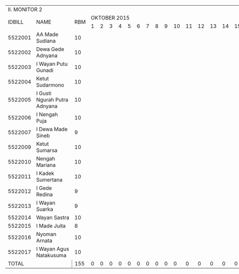 
<html xmlns:v="urn:schemas-microsoft-com:vml"
xmlns:o="urn:schemas-microsoft-com:office:office"
xmlns:x="urn:schemas-microsoft-com:office:excel"
xmlns="http://www.w3.org/TR/REC-html40">

<head>
<meta http-equiv=Content-Type content="text/html; charset=windows-1252">
<meta name=ProgId content=Excel.Sheet>
<meta name=Generator content="Microsoft Excel 12">
<link id=Main-File rel=Main-File href="../ban2.htm">
<link rel=File-List href=filelist.xml>
<link rel=Stylesheet href=stylesheet.css>

<!--
function fnUpdateTabs()
 {
  if (parent.window.g_iIEVer>=4) {
   if (parent.document.readyState=="complete"
    && parent.frames['frTabs'].document.readyState=="complete")
   parent.fnSetActiveSheet(0);
  else
   window.setTimeout("fnUpdateTabs();",150);
 }
}

if (window.name!="frSheet")
 window.location.replace("../ban2.htm");
else
 fnUpdateTabs();
//-->
</script>

</head>

<body link=blue vlink=purple class=xl67>

<table border=0 cellpadding=0 cellspacing=0 width=1368 style='border-collapse:
 collapse;table-layout:fixed;width:1018pt'>
 <col class=xl67 width=56 style='mso-width-source:userset;mso-width-alt:2048;
 width:42pt'>
 <col class=xl67 width=191 style='mso-width-source:userset;mso-width-alt:6985;
 width:143pt'>
 <col class=xl67 width=36 style='mso-width-source:userset;mso-width-alt:1316;
 width:27pt'>
 <col class=xl67 width=35 span=31 style='mso-width-source:userset;mso-width-alt:
 1280;width:26pt'>
 <tr height=20 style='height:15.0pt'>
  <td height=20 class=xl66 colspan=2 width=247 style='height:15.0pt;mso-ignore:
  colspan;width:185pt'>II. MONITOR 2</td>
  <td class=xl67 width=36 style='width:27pt'></td>
  <td class=xl67 width=35 style='width:26pt'></td>
  <td class=xl67 width=35 style='width:26pt'></td>
  <td class=xl67 width=35 style='width:26pt'></td>
  <td class=xl67 width=35 style='width:26pt'></td>
  <td class=xl67 width=35 style='width:26pt'></td>
  <td class=xl67 width=35 style='width:26pt'></td>
  <td class=xl67 width=35 style='width:26pt'></td>
  <td class=xl67 width=35 style='width:26pt'></td>
  <td class=xl67 width=35 style='width:26pt'></td>
  <td class=xl67 width=35 style='width:26pt'></td>
  <td class=xl67 width=35 style='width:26pt'></td>
  <td class=xl67 width=35 style='width:26pt'></td>
  <td class=xl67 width=35 style='width:26pt'></td>
  <td class=xl67 width=35 style='width:26pt'></td>
  <td class=xl67 width=35 style='width:26pt'></td>
  <td class=xl67 width=35 style='width:26pt'></td>
  <td class=xl67 width=35 style='width:26pt'></td>
  <td class=xl67 width=35 style='width:26pt'></td>
  <td class=xl67 width=35 style='width:26pt'></td>
  <td class=xl67 width=35 style='width:26pt'></td>
  <td class=xl67 width=35 style='width:26pt'></td>
  <td class=xl67 width=35 style='width:26pt'></td>
  <td class=xl67 width=35 style='width:26pt'></td>
  <td class=xl67 width=35 style='width:26pt'></td>
  <td class=xl67 width=35 style='width:26pt'></td>
  <td class=xl67 width=35 style='width:26pt'></td>
  <td class=xl67 width=35 style='width:26pt'></td>
  <td class=xl67 width=35 style='width:26pt'></td>
  <td class=xl67 width=35 style='width:26pt'></td>
  <td class=xl67 width=35 style='width:26pt'></td>
  <td class=xl67 width=35 style='width:26pt'></td>
 </tr>
 <tr height=20 style='height:15.0pt'>
  <td rowspan=2 height=40 class=xl68 style='height:30.0pt'>IDBILL</td>
  <td rowspan=2 class=xl68>NAME</td>
  <td rowspan=2 class=xl68>RBM</td>
  <td colspan=31 class=xl69 style='border-left:none'>OKTOBER 2015</td>
 </tr>
 <tr height=20 style='height:15.0pt'>
  <td height=20 class=xl70 style='height:15.0pt;border-top:none;border-left:
  none'>1</td>
  <td class=xl70 style='border-top:none;border-left:none'>2</td>
  <td class=xl70 style='border-top:none;border-left:none'>3</td>
  <td class=xl70 style='border-top:none;border-left:none'>4</td>
  <td class=xl70 style='border-top:none;border-left:none'>5</td>
  <td class=xl70 style='border-top:none;border-left:none'>6</td>
  <td class=xl70 style='border-top:none;border-left:none'>7</td>
  <td class=xl70 style='border-top:none;border-left:none'>8</td>
  <td class=xl70 style='border-top:none;border-left:none'>9</td>
  <td class=xl70 style='border-top:none;border-left:none'>10</td>
  <td class=xl70 style='border-top:none;border-left:none'>11</td>
  <td class=xl70 style='border-top:none;border-left:none'>12</td>
  <td class=xl70 style='border-top:none;border-left:none'>13</td>
  <td class=xl70 style='border-top:none;border-left:none'>14</td>
  <td class=xl70 style='border-top:none;border-left:none'>15</td>
  <td class=xl70 style='border-top:none;border-left:none'>16</td>
  <td class=xl70 style='border-top:none;border-left:none'>17</td>
  <td class=xl70 style='border-top:none;border-left:none'>18</td>
  <td class=xl70 style='border-top:none;border-left:none'>19</td>
  <td class=xl70 style='border-top:none;border-left:none'>20</td>
  <td class=xl70 style='border-top:none;border-left:none'>21</td>
  <td class=xl70 style='border-top:none;border-left:none'>22</td>
  <td class=xl70 style='border-top:none;border-left:none'>23</td>
  <td class=xl70 style='border-top:none;border-left:none'>24</td>
  <td class=xl70 style='border-top:none;border-left:none'>25</td>
  <td class=xl70 style='border-top:none;border-left:none'>26</td>
  <td class=xl70 style='border-top:none;border-left:none'>27</td>
  <td class=xl70 style='border-top:none;border-left:none'>28</td>
  <td class=xl70 style='border-top:none;border-left:none'>29</td>
  <td class=xl70 style='border-top:none;border-left:none'>30</td>
  <td class=xl70 style='border-top:none;border-left:none'>31</td>
 </tr>
 <tr height=20 style='height:15.0pt'>
  <td height=20 class=xl71 width=56 style='height:15.0pt;border-top:none;
  width:42pt'>5522001</td>
  <td class=xl71 width=191 style='border-top:none;border-left:none;width:143pt'>AA
  Made Sudiana</td>
  <td class=xl72 width=36 style='border-top:none;border-left:none;width:27pt'>10</td>
  <td class=xl73 style='border-top:none;border-left:none'>&nbsp;</td>
  <td class=xl73 style='border-top:none;border-left:none'>&nbsp;</td>
  <td class=xl73 style='border-top:none;border-left:none'>&nbsp;</td>
  <td class=xl73 style='border-top:none;border-left:none'>&nbsp;</td>
  <td class=xl73 style='border-top:none;border-left:none'>&nbsp;</td>
  <td class=xl73 style='border-top:none;border-left:none'>&nbsp;</td>
  <td class=xl73 style='border-top:none;border-left:none'>&nbsp;</td>
  <td class=xl73 style='border-top:none;border-left:none'>&nbsp;</td>
  <td class=xl73 style='border-top:none;border-left:none'>&nbsp;</td>
  <td class=xl73 style='border-top:none;border-left:none'>&nbsp;</td>
  <td class=xl73 style='border-top:none;border-left:none'>&nbsp;</td>
  <td class=xl73 style='border-top:none;border-left:none'>&nbsp;</td>
  <td class=xl73 style='border-top:none;border-left:none'>&nbsp;</td>
  <td class=xl73 style='border-top:none;border-left:none'>&nbsp;</td>
  <td class=xl73 style='border-top:none;border-left:none'>&nbsp;</td>
  <td class=xl73 style='border-top:none;border-left:none'>&nbsp;</td>
  <td class=xl73 style='border-top:none;border-left:none'>&nbsp;</td>
  <td class=xl73 style='border-top:none;border-left:none'>&nbsp;</td>
  <td class=xl73 style='border-top:none;border-left:none'>&nbsp;</td>
  <td class=xl73 style='border-top:none;border-left:none'>&nbsp;</td>
  <td class=xl73 style='border-top:none;border-left:none'>&nbsp;</td>
  <td class=xl73 style='border-top:none;border-left:none'>&nbsp;</td>
  <td class=xl73 style='border-top:none;border-left:none'>&nbsp;</td>
  <td class=xl73 style='border-top:none;border-left:none'>&nbsp;</td>
  <td class=xl73 style='border-top:none;border-left:none'>&nbsp;</td>
  <td class=xl73 style='border-top:none;border-left:none'>&nbsp;</td>
  <td class=xl73 style='border-top:none;border-left:none'>&nbsp;</td>
  <td class=xl73 style='border-top:none;border-left:none'>&nbsp;</td>
  <td class=xl73 style='border-top:none;border-left:none'>&nbsp;</td>
  <td class=xl73 style='border-top:none;border-left:none'>&nbsp;</td>
  <td class=xl73 style='border-top:none;border-left:none'>&nbsp;</td>
 </tr>
 <tr height=20 style='height:15.0pt'>
  <td height=20 class=xl71 width=56 style='height:15.0pt;border-top:none;
  width:42pt'>5522002</td>
  <td class=xl71 width=191 style='border-top:none;border-left:none;width:143pt'>Dewa
  Gede Adnyana</td>
  <td class=xl72 width=36 style='border-top:none;border-left:none;width:27pt'>10</td>
  <td class=xl73 style='border-top:none;border-left:none'>&nbsp;</td>
  <td class=xl73 style='border-top:none;border-left:none'>&nbsp;</td>
  <td class=xl73 style='border-top:none;border-left:none'>&nbsp;</td>
  <td class=xl73 style='border-top:none;border-left:none'>&nbsp;</td>
  <td class=xl73 style='border-top:none;border-left:none'>&nbsp;</td>
  <td class=xl73 style='border-top:none;border-left:none'>&nbsp;</td>
  <td class=xl73 style='border-top:none;border-left:none'>&nbsp;</td>
  <td class=xl73 style='border-top:none;border-left:none'>&nbsp;</td>
  <td class=xl73 style='border-top:none;border-left:none'>&nbsp;</td>
  <td class=xl73 style='border-top:none;border-left:none'>&nbsp;</td>
  <td class=xl73 style='border-top:none;border-left:none'>&nbsp;</td>
  <td class=xl73 style='border-top:none;border-left:none'>&nbsp;</td>
  <td class=xl73 style='border-top:none;border-left:none'>&nbsp;</td>
  <td class=xl73 style='border-top:none;border-left:none'>&nbsp;</td>
  <td class=xl73 style='border-top:none;border-left:none'>&nbsp;</td>
  <td class=xl73 style='border-top:none;border-left:none'>&nbsp;</td>
  <td class=xl73 style='border-top:none;border-left:none'>&nbsp;</td>
  <td class=xl73 style='border-top:none;border-left:none'>&nbsp;</td>
  <td class=xl73 style='border-top:none;border-left:none'>&nbsp;</td>
  <td class=xl73 style='border-top:none;border-left:none'>&nbsp;</td>
  <td class=xl73 style='border-top:none;border-left:none'>&nbsp;</td>
  <td class=xl73 style='border-top:none;border-left:none'>&nbsp;</td>
  <td class=xl73 style='border-top:none;border-left:none'>&nbsp;</td>
  <td class=xl73 style='border-top:none;border-left:none'>&nbsp;</td>
  <td class=xl73 style='border-top:none;border-left:none'>&nbsp;</td>
  <td class=xl73 style='border-top:none;border-left:none'>&nbsp;</td>
  <td class=xl73 style='border-top:none;border-left:none'>&nbsp;</td>
  <td class=xl73 style='border-top:none;border-left:none'>&nbsp;</td>
  <td class=xl73 style='border-top:none;border-left:none'>&nbsp;</td>
  <td class=xl73 style='border-top:none;border-left:none'>&nbsp;</td>
  <td class=xl73 style='border-top:none;border-left:none'>&nbsp;</td>
 </tr>
 <tr height=20 style='height:15.0pt'>
  <td height=20 class=xl71 width=56 style='height:15.0pt;border-top:none;
  width:42pt'>5522003</td>
  <td class=xl71 width=191 style='border-top:none;border-left:none;width:143pt'>I
  Wayan Putu Gunadi</td>
  <td class=xl72 width=36 style='border-top:none;border-left:none;width:27pt'>10</td>
  <td class=xl73 style='border-top:none;border-left:none'>&nbsp;</td>
  <td class=xl73 style='border-top:none;border-left:none'>&nbsp;</td>
  <td class=xl73 style='border-top:none;border-left:none'>&nbsp;</td>
  <td class=xl73 style='border-top:none;border-left:none'>&nbsp;</td>
  <td class=xl73 style='border-top:none;border-left:none'>&nbsp;</td>
  <td class=xl73 style='border-top:none;border-left:none'>&nbsp;</td>
  <td class=xl73 style='border-top:none;border-left:none'>&nbsp;</td>
  <td class=xl73 style='border-top:none;border-left:none'>&nbsp;</td>
  <td class=xl73 style='border-top:none;border-left:none'>&nbsp;</td>
  <td class=xl73 style='border-top:none;border-left:none'>&nbsp;</td>
  <td class=xl73 style='border-top:none;border-left:none'>&nbsp;</td>
  <td class=xl73 style='border-top:none;border-left:none'>&nbsp;</td>
  <td class=xl73 style='border-top:none;border-left:none'>&nbsp;</td>
  <td class=xl73 style='border-top:none;border-left:none'>&nbsp;</td>
  <td class=xl73 style='border-top:none;border-left:none'>&nbsp;</td>
  <td class=xl73 style='border-top:none;border-left:none'>&nbsp;</td>
  <td class=xl73 style='border-top:none;border-left:none'>&nbsp;</td>
  <td class=xl73 style='border-top:none;border-left:none'>&nbsp;</td>
  <td class=xl73 style='border-top:none;border-left:none'>&nbsp;</td>
  <td class=xl73 style='border-top:none;border-left:none'>&nbsp;</td>
  <td class=xl73 style='border-top:none;border-left:none'>&nbsp;</td>
  <td class=xl73 style='border-top:none;border-left:none'>&nbsp;</td>
  <td class=xl73 style='border-top:none;border-left:none'>&nbsp;</td>
  <td class=xl73 style='border-top:none;border-left:none'>&nbsp;</td>
  <td class=xl73 style='border-top:none;border-left:none'>&nbsp;</td>
  <td class=xl73 style='border-top:none;border-left:none'>&nbsp;</td>
  <td class=xl73 style='border-top:none;border-left:none'>&nbsp;</td>
  <td class=xl73 style='border-top:none;border-left:none'>&nbsp;</td>
  <td class=xl73 style='border-top:none;border-left:none'>&nbsp;</td>
  <td class=xl73 style='border-top:none;border-left:none'>&nbsp;</td>
  <td class=xl73 style='border-top:none;border-left:none'>&nbsp;</td>
 </tr>
 <tr height=20 style='height:15.0pt'>
  <td height=20 class=xl71 width=56 style='height:15.0pt;border-top:none;
  width:42pt'>5522004</td>
  <td class=xl71 width=191 style='border-top:none;border-left:none;width:143pt'>Ketut
  Sudarmono</td>
  <td class=xl72 width=36 style='border-top:none;border-left:none;width:27pt'>10</td>
  <td class=xl73 style='border-top:none;border-left:none'>&nbsp;</td>
  <td class=xl73 style='border-top:none;border-left:none'>&nbsp;</td>
  <td class=xl73 style='border-top:none;border-left:none'>&nbsp;</td>
  <td class=xl73 style='border-top:none;border-left:none'>&nbsp;</td>
  <td class=xl73 style='border-top:none;border-left:none'>&nbsp;</td>
  <td class=xl73 style='border-top:none;border-left:none'>&nbsp;</td>
  <td class=xl73 style='border-top:none;border-left:none'>&nbsp;</td>
  <td class=xl73 style='border-top:none;border-left:none'>&nbsp;</td>
  <td class=xl73 style='border-top:none;border-left:none'>&nbsp;</td>
  <td class=xl73 style='border-top:none;border-left:none'>&nbsp;</td>
  <td class=xl73 style='border-top:none;border-left:none'>&nbsp;</td>
  <td class=xl73 style='border-top:none;border-left:none'>&nbsp;</td>
  <td class=xl73 style='border-top:none;border-left:none'>&nbsp;</td>
  <td class=xl73 style='border-top:none;border-left:none'>&nbsp;</td>
  <td class=xl73 style='border-top:none;border-left:none'>&nbsp;</td>
  <td class=xl73 style='border-top:none;border-left:none'>&nbsp;</td>
  <td class=xl73 style='border-top:none;border-left:none'>&nbsp;</td>
  <td class=xl73 style='border-top:none;border-left:none'>&nbsp;</td>
  <td class=xl73 style='border-top:none;border-left:none'>&nbsp;</td>
  <td class=xl73 style='border-top:none;border-left:none'>&nbsp;</td>
  <td class=xl73 style='border-top:none;border-left:none'>&nbsp;</td>
  <td class=xl73 style='border-top:none;border-left:none'>&nbsp;</td>
  <td class=xl73 style='border-top:none;border-left:none'>&nbsp;</td>
  <td class=xl73 style='border-top:none;border-left:none'>&nbsp;</td>
  <td class=xl73 style='border-top:none;border-left:none'>&nbsp;</td>
  <td class=xl73 style='border-top:none;border-left:none'>&nbsp;</td>
  <td class=xl73 style='border-top:none;border-left:none'>&nbsp;</td>
  <td class=xl73 style='border-top:none;border-left:none'>&nbsp;</td>
  <td class=xl73 style='border-top:none;border-left:none'>&nbsp;</td>
  <td class=xl73 style='border-top:none;border-left:none'>&nbsp;</td>
  <td class=xl73 style='border-top:none;border-left:none'>&nbsp;</td>
 </tr>
 <tr height=20 style='height:15.0pt'>
  <td height=20 class=xl71 width=56 style='height:15.0pt;border-top:none;
  width:42pt'>5522005</td>
  <td class=xl71 width=191 style='border-top:none;border-left:none;width:143pt'>I
  Gusti Ngurah Putra Adnyana</td>
  <td class=xl72 width=36 style='border-top:none;border-left:none;width:27pt'>10</td>
  <td class=xl73 style='border-top:none;border-left:none'>&nbsp;</td>
  <td class=xl73 style='border-top:none;border-left:none'>&nbsp;</td>
  <td class=xl73 style='border-top:none;border-left:none'>&nbsp;</td>
  <td class=xl73 style='border-top:none;border-left:none'>&nbsp;</td>
  <td class=xl73 style='border-top:none;border-left:none'>&nbsp;</td>
  <td class=xl73 style='border-top:none;border-left:none'>&nbsp;</td>
  <td class=xl73 style='border-top:none;border-left:none'>&nbsp;</td>
  <td class=xl73 style='border-top:none;border-left:none'>&nbsp;</td>
  <td class=xl73 style='border-top:none;border-left:none'>&nbsp;</td>
  <td class=xl73 style='border-top:none;border-left:none'>&nbsp;</td>
  <td class=xl73 style='border-top:none;border-left:none'>&nbsp;</td>
  <td class=xl73 style='border-top:none;border-left:none'>&nbsp;</td>
  <td class=xl73 style='border-top:none;border-left:none'>&nbsp;</td>
  <td class=xl73 style='border-top:none;border-left:none'>&nbsp;</td>
  <td class=xl73 style='border-top:none;border-left:none'>&nbsp;</td>
  <td class=xl73 style='border-top:none;border-left:none'>&nbsp;</td>
  <td class=xl73 style='border-top:none;border-left:none'>&nbsp;</td>
  <td class=xl73 style='border-top:none;border-left:none'>&nbsp;</td>
  <td class=xl73 style='border-top:none;border-left:none'>&nbsp;</td>
  <td class=xl73 style='border-top:none;border-left:none'>&nbsp;</td>
  <td class=xl73 style='border-top:none;border-left:none'>&nbsp;</td>
  <td class=xl73 style='border-top:none;border-left:none'>&nbsp;</td>
  <td class=xl73 style='border-top:none;border-left:none'>&nbsp;</td>
  <td class=xl73 style='border-top:none;border-left:none'>&nbsp;</td>
  <td class=xl73 style='border-top:none;border-left:none'>&nbsp;</td>
  <td class=xl73 style='border-top:none;border-left:none'>&nbsp;</td>
  <td class=xl73 style='border-top:none;border-left:none'>&nbsp;</td>
  <td class=xl73 style='border-top:none;border-left:none'>&nbsp;</td>
  <td class=xl73 style='border-top:none;border-left:none'>&nbsp;</td>
  <td class=xl73 style='border-top:none;border-left:none'>&nbsp;</td>
  <td class=xl73 style='border-top:none;border-left:none'>&nbsp;</td>
 </tr>
 <tr height=20 style='height:15.0pt'>
  <td height=20 class=xl71 width=56 style='height:15.0pt;border-top:none;
  width:42pt'>5522006</td>
  <td class=xl71 width=191 style='border-top:none;border-left:none;width:143pt'>I
  Nengah Puja</td>
  <td class=xl72 width=36 style='border-top:none;border-left:none;width:27pt'>10</td>
  <td class=xl73 style='border-top:none;border-left:none'>&nbsp;</td>
  <td class=xl73 style='border-top:none;border-left:none'>&nbsp;</td>
  <td class=xl73 style='border-top:none;border-left:none'>&nbsp;</td>
  <td class=xl73 style='border-top:none;border-left:none'>&nbsp;</td>
  <td class=xl73 style='border-top:none;border-left:none'>&nbsp;</td>
  <td class=xl73 style='border-top:none;border-left:none'>&nbsp;</td>
  <td class=xl73 style='border-top:none;border-left:none'>&nbsp;</td>
  <td class=xl73 style='border-top:none;border-left:none'>&nbsp;</td>
  <td class=xl73 style='border-top:none;border-left:none'>&nbsp;</td>
  <td class=xl73 style='border-top:none;border-left:none'>&nbsp;</td>
  <td class=xl73 style='border-top:none;border-left:none'>&nbsp;</td>
  <td class=xl73 style='border-top:none;border-left:none'>&nbsp;</td>
  <td class=xl73 style='border-top:none;border-left:none'>&nbsp;</td>
  <td class=xl73 style='border-top:none;border-left:none'>&nbsp;</td>
  <td class=xl73 style='border-top:none;border-left:none'>&nbsp;</td>
  <td class=xl73 style='border-top:none;border-left:none'>&nbsp;</td>
  <td class=xl73 style='border-top:none;border-left:none'>&nbsp;</td>
  <td class=xl73 style='border-top:none;border-left:none'>&nbsp;</td>
  <td class=xl73 style='border-top:none;border-left:none'>&nbsp;</td>
  <td class=xl73 style='border-top:none;border-left:none'>&nbsp;</td>
  <td class=xl73 style='border-top:none;border-left:none'>&nbsp;</td>
  <td class=xl73 style='border-top:none;border-left:none'>&nbsp;</td>
  <td class=xl73 style='border-top:none;border-left:none'>&nbsp;</td>
  <td class=xl73 style='border-top:none;border-left:none'>&nbsp;</td>
  <td class=xl73 style='border-top:none;border-left:none'>&nbsp;</td>
  <td class=xl73 style='border-top:none;border-left:none'>&nbsp;</td>
  <td class=xl73 style='border-top:none;border-left:none'>&nbsp;</td>
  <td class=xl73 style='border-top:none;border-left:none'>&nbsp;</td>
  <td class=xl73 style='border-top:none;border-left:none'>&nbsp;</td>
  <td class=xl73 style='border-top:none;border-left:none'>&nbsp;</td>
  <td class=xl73 style='border-top:none;border-left:none'>&nbsp;</td>
 </tr>
 <tr height=20 style='height:15.0pt'>
  <td height=20 class=xl71 width=56 style='height:15.0pt;border-top:none;
  width:42pt'>5522007</td>
  <td class=xl71 width=191 style='border-top:none;border-left:none;width:143pt'>I
  Dewa Made Sineb</td>
  <td class=xl72 width=36 style='border-top:none;border-left:none;width:27pt'>9</td>
  <td class=xl73 style='border-top:none;border-left:none'>&nbsp;</td>
  <td class=xl73 style='border-top:none;border-left:none'>&nbsp;</td>
  <td class=xl73 style='border-top:none;border-left:none'>&nbsp;</td>
  <td class=xl73 style='border-top:none;border-left:none'>&nbsp;</td>
  <td class=xl73 style='border-top:none;border-left:none'>&nbsp;</td>
  <td class=xl73 style='border-top:none;border-left:none'>&nbsp;</td>
  <td class=xl73 style='border-top:none;border-left:none'>&nbsp;</td>
  <td class=xl73 style='border-top:none;border-left:none'>&nbsp;</td>
  <td class=xl73 style='border-top:none;border-left:none'>&nbsp;</td>
  <td class=xl73 style='border-top:none;border-left:none'>&nbsp;</td>
  <td class=xl73 style='border-top:none;border-left:none'>&nbsp;</td>
  <td class=xl73 style='border-top:none;border-left:none'>&nbsp;</td>
  <td class=xl73 style='border-top:none;border-left:none'>&nbsp;</td>
  <td class=xl73 style='border-top:none;border-left:none'>&nbsp;</td>
  <td class=xl73 style='border-top:none;border-left:none'>&nbsp;</td>
  <td class=xl73 style='border-top:none;border-left:none'>&nbsp;</td>
  <td class=xl73 style='border-top:none;border-left:none'>&nbsp;</td>
  <td class=xl73 style='border-top:none;border-left:none'>&nbsp;</td>
  <td class=xl73 style='border-top:none;border-left:none'>&nbsp;</td>
  <td class=xl73 style='border-top:none;border-left:none'>&nbsp;</td>
  <td class=xl73 style='border-top:none;border-left:none'>&nbsp;</td>
  <td class=xl73 style='border-top:none;border-left:none'>&nbsp;</td>
  <td class=xl73 style='border-top:none;border-left:none'>&nbsp;</td>
  <td class=xl73 style='border-top:none;border-left:none'>&nbsp;</td>
  <td class=xl73 style='border-top:none;border-left:none'>&nbsp;</td>
  <td class=xl73 style='border-top:none;border-left:none'>&nbsp;</td>
  <td class=xl73 style='border-top:none;border-left:none'>&nbsp;</td>
  <td class=xl73 style='border-top:none;border-left:none'>&nbsp;</td>
  <td class=xl73 style='border-top:none;border-left:none'>&nbsp;</td>
  <td class=xl73 style='border-top:none;border-left:none'>&nbsp;</td>
  <td class=xl73 style='border-top:none;border-left:none'>&nbsp;</td>
 </tr>
 <tr height=20 style='height:15.0pt'>
  <td height=20 class=xl71 width=56 style='height:15.0pt;border-top:none;
  width:42pt'>5522009</td>
  <td class=xl71 width=191 style='border-top:none;border-left:none;width:143pt'>Ketut
  Sumarsa</td>
  <td class=xl72 width=36 style='border-top:none;border-left:none;width:27pt'>10</td>
  <td class=xl73 style='border-top:none;border-left:none'>&nbsp;</td>
  <td class=xl73 style='border-top:none;border-left:none'>&nbsp;</td>
  <td class=xl73 style='border-top:none;border-left:none'>&nbsp;</td>
  <td class=xl73 style='border-top:none;border-left:none'>&nbsp;</td>
  <td class=xl73 style='border-top:none;border-left:none'>&nbsp;</td>
  <td class=xl73 style='border-top:none;border-left:none'>&nbsp;</td>
  <td class=xl73 style='border-top:none;border-left:none'>&nbsp;</td>
  <td class=xl73 style='border-top:none;border-left:none'>&nbsp;</td>
  <td class=xl73 style='border-top:none;border-left:none'>&nbsp;</td>
  <td class=xl73 style='border-top:none;border-left:none'>&nbsp;</td>
  <td class=xl73 style='border-top:none;border-left:none'>&nbsp;</td>
  <td class=xl73 style='border-top:none;border-left:none'>&nbsp;</td>
  <td class=xl73 style='border-top:none;border-left:none'>&nbsp;</td>
  <td class=xl73 style='border-top:none;border-left:none'>&nbsp;</td>
  <td class=xl73 style='border-top:none;border-left:none'>&nbsp;</td>
  <td class=xl73 style='border-top:none;border-left:none'>&nbsp;</td>
  <td class=xl73 style='border-top:none;border-left:none'>&nbsp;</td>
  <td class=xl73 style='border-top:none;border-left:none'>&nbsp;</td>
  <td class=xl73 style='border-top:none;border-left:none'>&nbsp;</td>
  <td class=xl73 style='border-top:none;border-left:none'>&nbsp;</td>
  <td class=xl73 style='border-top:none;border-left:none'>&nbsp;</td>
  <td class=xl73 style='border-top:none;border-left:none'>&nbsp;</td>
  <td class=xl73 style='border-top:none;border-left:none'>&nbsp;</td>
  <td class=xl73 style='border-top:none;border-left:none'>&nbsp;</td>
  <td class=xl73 style='border-top:none;border-left:none'>&nbsp;</td>
  <td class=xl73 style='border-top:none;border-left:none'>&nbsp;</td>
  <td class=xl73 style='border-top:none;border-left:none'>&nbsp;</td>
  <td class=xl73 style='border-top:none;border-left:none'>&nbsp;</td>
  <td class=xl73 style='border-top:none;border-left:none'>&nbsp;</td>
  <td class=xl73 style='border-top:none;border-left:none'>&nbsp;</td>
  <td class=xl73 style='border-top:none;border-left:none'>&nbsp;</td>
 </tr>
 <tr height=20 style='height:15.0pt'>
  <td height=20 class=xl71 width=56 style='height:15.0pt;border-top:none;
  width:42pt'>5522010</td>
  <td class=xl71 width=191 style='border-top:none;border-left:none;width:143pt'>Nengah
  Mariana</td>
  <td class=xl72 width=36 style='border-top:none;border-left:none;width:27pt'>10</td>
  <td class=xl73 style='border-top:none;border-left:none'>&nbsp;</td>
  <td class=xl73 style='border-top:none;border-left:none'>&nbsp;</td>
  <td class=xl73 style='border-top:none;border-left:none'>&nbsp;</td>
  <td class=xl73 style='border-top:none;border-left:none'>&nbsp;</td>
  <td class=xl73 style='border-top:none;border-left:none'>&nbsp;</td>
  <td class=xl73 style='border-top:none;border-left:none'>&nbsp;</td>
  <td class=xl73 style='border-top:none;border-left:none'>&nbsp;</td>
  <td class=xl73 style='border-top:none;border-left:none'>&nbsp;</td>
  <td class=xl73 style='border-top:none;border-left:none'>&nbsp;</td>
  <td class=xl73 style='border-top:none;border-left:none'>&nbsp;</td>
  <td class=xl73 style='border-top:none;border-left:none'>&nbsp;</td>
  <td class=xl73 style='border-top:none;border-left:none'>&nbsp;</td>
  <td class=xl73 style='border-top:none;border-left:none'>&nbsp;</td>
  <td class=xl73 style='border-top:none;border-left:none'>&nbsp;</td>
  <td class=xl73 style='border-top:none;border-left:none'>&nbsp;</td>
  <td class=xl73 style='border-top:none;border-left:none'>&nbsp;</td>
  <td class=xl73 style='border-top:none;border-left:none'>&nbsp;</td>
  <td class=xl73 style='border-top:none;border-left:none'>&nbsp;</td>
  <td class=xl73 style='border-top:none;border-left:none'>&nbsp;</td>
  <td class=xl73 style='border-top:none;border-left:none'>&nbsp;</td>
  <td class=xl73 style='border-top:none;border-left:none'>&nbsp;</td>
  <td class=xl73 style='border-top:none;border-left:none'>&nbsp;</td>
  <td class=xl73 style='border-top:none;border-left:none'>&nbsp;</td>
  <td class=xl73 style='border-top:none;border-left:none'>&nbsp;</td>
  <td class=xl73 style='border-top:none;border-left:none'>&nbsp;</td>
  <td class=xl73 style='border-top:none;border-left:none'>&nbsp;</td>
  <td class=xl73 style='border-top:none;border-left:none'>&nbsp;</td>
  <td class=xl73 style='border-top:none;border-left:none'>&nbsp;</td>
  <td class=xl73 style='border-top:none;border-left:none'>&nbsp;</td>
  <td class=xl73 style='border-top:none;border-left:none'>&nbsp;</td>
  <td class=xl73 style='border-top:none;border-left:none'>&nbsp;</td>
 </tr>
 <tr height=20 style='height:15.0pt'>
  <td height=20 class=xl71 width=56 style='height:15.0pt;border-top:none;
  width:42pt'>5522011</td>
  <td class=xl71 width=191 style='border-top:none;border-left:none;width:143pt'>I
  Kadek Sumertana</td>
  <td class=xl72 width=36 style='border-top:none;border-left:none;width:27pt'>10</td>
  <td class=xl73 style='border-top:none;border-left:none'>&nbsp;</td>
  <td class=xl73 style='border-top:none;border-left:none'>&nbsp;</td>
  <td class=xl73 style='border-top:none;border-left:none'>&nbsp;</td>
  <td class=xl73 style='border-top:none;border-left:none'>&nbsp;</td>
  <td class=xl73 style='border-top:none;border-left:none'>&nbsp;</td>
  <td class=xl73 style='border-top:none;border-left:none'>&nbsp;</td>
  <td class=xl73 style='border-top:none;border-left:none'>&nbsp;</td>
  <td class=xl73 style='border-top:none;border-left:none'>&nbsp;</td>
  <td class=xl73 style='border-top:none;border-left:none'>&nbsp;</td>
  <td class=xl73 style='border-top:none;border-left:none'>&nbsp;</td>
  <td class=xl73 style='border-top:none;border-left:none'>&nbsp;</td>
  <td class=xl73 style='border-top:none;border-left:none'>&nbsp;</td>
  <td class=xl73 style='border-top:none;border-left:none'>&nbsp;</td>
  <td class=xl73 style='border-top:none;border-left:none'>&nbsp;</td>
  <td class=xl73 style='border-top:none;border-left:none'>&nbsp;</td>
  <td class=xl73 style='border-top:none;border-left:none'>&nbsp;</td>
  <td class=xl73 style='border-top:none;border-left:none'>&nbsp;</td>
  <td class=xl73 style='border-top:none;border-left:none'>&nbsp;</td>
  <td class=xl73 style='border-top:none;border-left:none'>&nbsp;</td>
  <td class=xl73 style='border-top:none;border-left:none'>&nbsp;</td>
  <td class=xl73 style='border-top:none;border-left:none'>&nbsp;</td>
  <td class=xl73 style='border-top:none;border-left:none'>&nbsp;</td>
  <td class=xl73 style='border-top:none;border-left:none'>&nbsp;</td>
  <td class=xl73 style='border-top:none;border-left:none'>&nbsp;</td>
  <td class=xl73 style='border-top:none;border-left:none'>&nbsp;</td>
  <td class=xl73 style='border-top:none;border-left:none'>&nbsp;</td>
  <td class=xl73 style='border-top:none;border-left:none'>&nbsp;</td>
  <td class=xl73 style='border-top:none;border-left:none'>&nbsp;</td>
  <td class=xl73 style='border-top:none;border-left:none'>&nbsp;</td>
  <td class=xl73 style='border-top:none;border-left:none'>&nbsp;</td>
  <td class=xl73 style='border-top:none;border-left:none'>&nbsp;</td>
 </tr>
 <tr height=20 style='height:15.0pt'>
  <td height=20 class=xl71 width=56 style='height:15.0pt;border-top:none;
  width:42pt'>5522012</td>
  <td class=xl71 width=191 style='border-top:none;border-left:none;width:143pt'>I
  Gede Redina</td>
  <td class=xl72 width=36 style='border-top:none;border-left:none;width:27pt'>9</td>
  <td class=xl73 style='border-top:none;border-left:none'>&nbsp;</td>
  <td class=xl73 style='border-top:none;border-left:none'>&nbsp;</td>
  <td class=xl73 style='border-top:none;border-left:none'>&nbsp;</td>
  <td class=xl73 style='border-top:none;border-left:none'>&nbsp;</td>
  <td class=xl73 style='border-top:none;border-left:none'>&nbsp;</td>
  <td class=xl73 style='border-top:none;border-left:none'>&nbsp;</td>
  <td class=xl73 style='border-top:none;border-left:none'>&nbsp;</td>
  <td class=xl73 style='border-top:none;border-left:none'>&nbsp;</td>
  <td class=xl73 style='border-top:none;border-left:none'>&nbsp;</td>
  <td class=xl73 style='border-top:none;border-left:none'>&nbsp;</td>
  <td class=xl73 style='border-top:none;border-left:none'>&nbsp;</td>
  <td class=xl73 style='border-top:none;border-left:none'>&nbsp;</td>
  <td class=xl73 style='border-top:none;border-left:none'>&nbsp;</td>
  <td class=xl73 style='border-top:none;border-left:none'>&nbsp;</td>
  <td class=xl73 style='border-top:none;border-left:none'>&nbsp;</td>
  <td class=xl73 style='border-top:none;border-left:none'>&nbsp;</td>
  <td class=xl73 style='border-top:none;border-left:none'>&nbsp;</td>
  <td class=xl73 style='border-top:none;border-left:none'>&nbsp;</td>
  <td class=xl73 style='border-top:none;border-left:none'>&nbsp;</td>
  <td class=xl73 style='border-top:none;border-left:none'>&nbsp;</td>
  <td class=xl73 style='border-top:none;border-left:none'>&nbsp;</td>
  <td class=xl73 style='border-top:none;border-left:none'>&nbsp;</td>
  <td class=xl73 style='border-top:none;border-left:none'>&nbsp;</td>
  <td class=xl73 style='border-top:none;border-left:none'>&nbsp;</td>
  <td class=xl73 style='border-top:none;border-left:none'>&nbsp;</td>
  <td class=xl73 style='border-top:none;border-left:none'>&nbsp;</td>
  <td class=xl73 style='border-top:none;border-left:none'>&nbsp;</td>
  <td class=xl73 style='border-top:none;border-left:none'>&nbsp;</td>
  <td class=xl73 style='border-top:none;border-left:none'>&nbsp;</td>
  <td class=xl73 style='border-top:none;border-left:none'>&nbsp;</td>
  <td class=xl73 style='border-top:none;border-left:none'>&nbsp;</td>
 </tr>
 <tr height=20 style='height:15.0pt'>
  <td height=20 class=xl71 width=56 style='height:15.0pt;border-top:none;
  width:42pt'>5522013</td>
  <td class=xl71 width=191 style='border-top:none;border-left:none;width:143pt'>I
  Wayan Suarka</td>
  <td class=xl72 width=36 style='border-top:none;border-left:none;width:27pt'>9</td>
  <td class=xl73 style='border-top:none;border-left:none'>&nbsp;</td>
  <td class=xl73 style='border-top:none;border-left:none'>&nbsp;</td>
  <td class=xl73 style='border-top:none;border-left:none'>&nbsp;</td>
  <td class=xl73 style='border-top:none;border-left:none'>&nbsp;</td>
  <td class=xl73 style='border-top:none;border-left:none'>&nbsp;</td>
  <td class=xl73 style='border-top:none;border-left:none'>&nbsp;</td>
  <td class=xl73 style='border-top:none;border-left:none'>&nbsp;</td>
  <td class=xl73 style='border-top:none;border-left:none'>&nbsp;</td>
  <td class=xl73 style='border-top:none;border-left:none'>&nbsp;</td>
  <td class=xl73 style='border-top:none;border-left:none'>&nbsp;</td>
  <td class=xl73 style='border-top:none;border-left:none'>&nbsp;</td>
  <td class=xl73 style='border-top:none;border-left:none'>&nbsp;</td>
  <td class=xl73 style='border-top:none;border-left:none'>&nbsp;</td>
  <td class=xl73 style='border-top:none;border-left:none'>&nbsp;</td>
  <td class=xl73 style='border-top:none;border-left:none'>&nbsp;</td>
  <td class=xl73 style='border-top:none;border-left:none'>&nbsp;</td>
  <td class=xl73 style='border-top:none;border-left:none'>&nbsp;</td>
  <td class=xl73 style='border-top:none;border-left:none'>&nbsp;</td>
  <td class=xl73 style='border-top:none;border-left:none'>&nbsp;</td>
  <td class=xl73 style='border-top:none;border-left:none'>&nbsp;</td>
  <td class=xl73 style='border-top:none;border-left:none'>&nbsp;</td>
  <td class=xl73 style='border-top:none;border-left:none'>&nbsp;</td>
  <td class=xl73 style='border-top:none;border-left:none'>&nbsp;</td>
  <td class=xl73 style='border-top:none;border-left:none'>&nbsp;</td>
  <td class=xl73 style='border-top:none;border-left:none'>&nbsp;</td>
  <td class=xl73 style='border-top:none;border-left:none'>&nbsp;</td>
  <td class=xl73 style='border-top:none;border-left:none'>&nbsp;</td>
  <td class=xl73 style='border-top:none;border-left:none'>&nbsp;</td>
  <td class=xl73 style='border-top:none;border-left:none'>&nbsp;</td>
  <td class=xl73 style='border-top:none;border-left:none'>&nbsp;</td>
  <td class=xl73 style='border-top:none;border-left:none'>&nbsp;</td>
 </tr>
 <tr height=20 style='height:15.0pt'>
  <td height=20 class=xl71 width=56 style='height:15.0pt;border-top:none;
  width:42pt'>5522014</td>
  <td class=xl71 width=191 style='border-top:none;border-left:none;width:143pt'>Wayan
  Sastra</td>
  <td class=xl72 width=36 style='border-top:none;border-left:none;width:27pt'>10</td>
  <td class=xl73 style='border-top:none;border-left:none'>&nbsp;</td>
  <td class=xl73 style='border-top:none;border-left:none'>&nbsp;</td>
  <td class=xl73 style='border-top:none;border-left:none'>&nbsp;</td>
  <td class=xl73 style='border-top:none;border-left:none'>&nbsp;</td>
  <td class=xl73 style='border-top:none;border-left:none'>&nbsp;</td>
  <td class=xl73 style='border-top:none;border-left:none'>&nbsp;</td>
  <td class=xl73 style='border-top:none;border-left:none'>&nbsp;</td>
  <td class=xl73 style='border-top:none;border-left:none'>&nbsp;</td>
  <td class=xl73 style='border-top:none;border-left:none'>&nbsp;</td>
  <td class=xl73 style='border-top:none;border-left:none'>&nbsp;</td>
  <td class=xl73 style='border-top:none;border-left:none'>&nbsp;</td>
  <td class=xl73 style='border-top:none;border-left:none'>&nbsp;</td>
  <td class=xl73 style='border-top:none;border-left:none'>&nbsp;</td>
  <td class=xl73 style='border-top:none;border-left:none'>&nbsp;</td>
  <td class=xl73 style='border-top:none;border-left:none'>&nbsp;</td>
  <td class=xl73 style='border-top:none;border-left:none'>&nbsp;</td>
  <td class=xl73 style='border-top:none;border-left:none'>&nbsp;</td>
  <td class=xl73 style='border-top:none;border-left:none'>&nbsp;</td>
  <td class=xl73 style='border-top:none;border-left:none'>&nbsp;</td>
  <td class=xl73 style='border-top:none;border-left:none'>&nbsp;</td>
  <td class=xl73 style='border-top:none;border-left:none'>&nbsp;</td>
  <td class=xl73 style='border-top:none;border-left:none'>&nbsp;</td>
  <td class=xl73 style='border-top:none;border-left:none'>&nbsp;</td>
  <td class=xl73 style='border-top:none;border-left:none'>&nbsp;</td>
  <td class=xl73 style='border-top:none;border-left:none'>&nbsp;</td>
  <td class=xl73 style='border-top:none;border-left:none'>&nbsp;</td>
  <td class=xl73 style='border-top:none;border-left:none'>&nbsp;</td>
  <td class=xl73 style='border-top:none;border-left:none'>&nbsp;</td>
  <td class=xl73 style='border-top:none;border-left:none'>&nbsp;</td>
  <td class=xl73 style='border-top:none;border-left:none'>&nbsp;</td>
  <td class=xl73 style='border-top:none;border-left:none'>&nbsp;</td>
 </tr>
 <tr height=20 style='height:15.0pt'>
  <td height=20 class=xl71 width=56 style='height:15.0pt;border-top:none;
  width:42pt'>5522015</td>
  <td class=xl71 width=191 style='border-top:none;border-left:none;width:143pt'>I
  Made Juita</td>
  <td class=xl72 width=36 style='border-top:none;border-left:none;width:27pt'>8</td>
  <td class=xl73 style='border-top:none;border-left:none'>&nbsp;</td>
  <td class=xl73 style='border-top:none;border-left:none'>&nbsp;</td>
  <td class=xl73 style='border-top:none;border-left:none'>&nbsp;</td>
  <td class=xl73 style='border-top:none;border-left:none'>&nbsp;</td>
  <td class=xl73 style='border-top:none;border-left:none'>&nbsp;</td>
  <td class=xl73 style='border-top:none;border-left:none'>&nbsp;</td>
  <td class=xl73 style='border-top:none;border-left:none'>&nbsp;</td>
  <td class=xl73 style='border-top:none;border-left:none'>&nbsp;</td>
  <td class=xl73 style='border-top:none;border-left:none'>&nbsp;</td>
  <td class=xl73 style='border-top:none;border-left:none'>&nbsp;</td>
  <td class=xl73 style='border-top:none;border-left:none'>&nbsp;</td>
  <td class=xl73 style='border-top:none;border-left:none'>&nbsp;</td>
  <td class=xl73 style='border-top:none;border-left:none'>&nbsp;</td>
  <td class=xl73 style='border-top:none;border-left:none'>&nbsp;</td>
  <td class=xl73 style='border-top:none;border-left:none'>&nbsp;</td>
  <td class=xl73 style='border-top:none;border-left:none'>&nbsp;</td>
  <td class=xl73 style='border-top:none;border-left:none'>&nbsp;</td>
  <td class=xl73 style='border-top:none;border-left:none'>&nbsp;</td>
  <td class=xl73 style='border-top:none;border-left:none'>&nbsp;</td>
  <td class=xl73 style='border-top:none;border-left:none'>&nbsp;</td>
  <td class=xl73 style='border-top:none;border-left:none'>&nbsp;</td>
  <td class=xl73 style='border-top:none;border-left:none'>&nbsp;</td>
  <td class=xl73 style='border-top:none;border-left:none'>&nbsp;</td>
  <td class=xl73 style='border-top:none;border-left:none'>&nbsp;</td>
  <td class=xl73 style='border-top:none;border-left:none'>&nbsp;</td>
  <td class=xl73 style='border-top:none;border-left:none'>&nbsp;</td>
  <td class=xl73 style='border-top:none;border-left:none'>&nbsp;</td>
  <td class=xl73 style='border-top:none;border-left:none'>&nbsp;</td>
  <td class=xl73 style='border-top:none;border-left:none'>&nbsp;</td>
  <td class=xl73 style='border-top:none;border-left:none'>&nbsp;</td>
  <td class=xl73 style='border-top:none;border-left:none'>&nbsp;</td>
 </tr>
 <tr height=20 style='height:15.0pt'>
  <td height=20 class=xl71 width=56 style='height:15.0pt;border-top:none;
  width:42pt'>5522016</td>
  <td class=xl71 width=191 style='border-top:none;border-left:none;width:143pt'>Nyoman
  Arnata</td>
  <td class=xl72 width=36 style='border-top:none;border-left:none;width:27pt'>10</td>
  <td class=xl73 style='border-top:none;border-left:none'>&nbsp;</td>
  <td class=xl73 style='border-top:none;border-left:none'>&nbsp;</td>
  <td class=xl73 style='border-top:none;border-left:none'>&nbsp;</td>
  <td class=xl73 style='border-top:none;border-left:none'>&nbsp;</td>
  <td class=xl73 style='border-top:none;border-left:none'>&nbsp;</td>
  <td class=xl73 style='border-top:none;border-left:none'>&nbsp;</td>
  <td class=xl73 style='border-top:none;border-left:none'>&nbsp;</td>
  <td class=xl73 style='border-top:none;border-left:none'>&nbsp;</td>
  <td class=xl73 style='border-top:none;border-left:none'>&nbsp;</td>
  <td class=xl73 style='border-top:none;border-left:none'>&nbsp;</td>
  <td class=xl73 style='border-top:none;border-left:none'>&nbsp;</td>
  <td class=xl73 style='border-top:none;border-left:none'>&nbsp;</td>
  <td class=xl73 style='border-top:none;border-left:none'>&nbsp;</td>
  <td class=xl73 style='border-top:none;border-left:none'>&nbsp;</td>
  <td class=xl73 style='border-top:none;border-left:none'>&nbsp;</td>
  <td class=xl73 style='border-top:none;border-left:none'>&nbsp;</td>
  <td class=xl73 style='border-top:none;border-left:none'>&nbsp;</td>
  <td class=xl73 style='border-top:none;border-left:none'>&nbsp;</td>
  <td class=xl73 style='border-top:none;border-left:none'>&nbsp;</td>
  <td class=xl73 style='border-top:none;border-left:none'>&nbsp;</td>
  <td class=xl73 style='border-top:none;border-left:none'>&nbsp;</td>
  <td class=xl73 style='border-top:none;border-left:none'>&nbsp;</td>
  <td class=xl73 style='border-top:none;border-left:none'>&nbsp;</td>
  <td class=xl73 style='border-top:none;border-left:none'>&nbsp;</td>
  <td class=xl73 style='border-top:none;border-left:none'>&nbsp;</td>
  <td class=xl73 style='border-top:none;border-left:none'>&nbsp;</td>
  <td class=xl73 style='border-top:none;border-left:none'>&nbsp;</td>
  <td class=xl73 style='border-top:none;border-left:none'>&nbsp;</td>
  <td class=xl73 style='border-top:none;border-left:none'>&nbsp;</td>
  <td class=xl73 style='border-top:none;border-left:none'>&nbsp;</td>
  <td class=xl73 style='border-top:none;border-left:none'>&nbsp;</td>
 </tr>
 <tr height=20 style='height:15.0pt'>
  <td height=20 class=xl71 width=56 style='height:15.0pt;border-top:none;
  width:42pt'>5522017</td>
  <td class=xl71 width=191 style='border-top:none;border-left:none;width:143pt'>I
  Wayan Agus Natakusuma</td>
  <td class=xl72 width=36 style='border-top:none;border-left:none;width:27pt'>10</td>
  <td class=xl73 style='border-top:none;border-left:none'>&nbsp;</td>
  <td class=xl73 style='border-top:none;border-left:none'>&nbsp;</td>
  <td class=xl73 style='border-top:none;border-left:none'>&nbsp;</td>
  <td class=xl73 style='border-top:none;border-left:none'>&nbsp;</td>
  <td class=xl73 style='border-top:none;border-left:none'>&nbsp;</td>
  <td class=xl73 style='border-top:none;border-left:none'>&nbsp;</td>
  <td class=xl73 style='border-top:none;border-left:none'>&nbsp;</td>
  <td class=xl73 style='border-top:none;border-left:none'>&nbsp;</td>
  <td class=xl73 style='border-top:none;border-left:none'>&nbsp;</td>
  <td class=xl73 style='border-top:none;border-left:none'>&nbsp;</td>
  <td class=xl73 style='border-top:none;border-left:none'>&nbsp;</td>
  <td class=xl73 style='border-top:none;border-left:none'>&nbsp;</td>
  <td class=xl73 style='border-top:none;border-left:none'>&nbsp;</td>
  <td class=xl73 style='border-top:none;border-left:none'>&nbsp;</td>
  <td class=xl73 style='border-top:none;border-left:none'>&nbsp;</td>
  <td class=xl73 style='border-top:none;border-left:none'>&nbsp;</td>
  <td class=xl73 style='border-top:none;border-left:none'>&nbsp;</td>
  <td class=xl73 style='border-top:none;border-left:none'>&nbsp;</td>
  <td class=xl73 style='border-top:none;border-left:none'>&nbsp;</td>
  <td class=xl73 style='border-top:none;border-left:none'>&nbsp;</td>
  <td class=xl73 style='border-top:none;border-left:none'>&nbsp;</td>
  <td class=xl73 style='border-top:none;border-left:none'>&nbsp;</td>
  <td class=xl73 style='border-top:none;border-left:none'>&nbsp;</td>
  <td class=xl73 style='border-top:none;border-left:none'>&nbsp;</td>
  <td class=xl73 style='border-top:none;border-left:none'>&nbsp;</td>
  <td class=xl73 style='border-top:none;border-left:none'>&nbsp;</td>
  <td class=xl73 style='border-top:none;border-left:none'>&nbsp;</td>
  <td class=xl73 style='border-top:none;border-left:none'>&nbsp;</td>
  <td class=xl73 style='border-top:none;border-left:none'>&nbsp;</td>
  <td class=xl73 style='border-top:none;border-left:none'>&nbsp;</td>
  <td class=xl73 style='border-top:none;border-left:none'>&nbsp;</td>
 </tr>
 <tr height=20 style='height:15.0pt'>
  <td colspan=2 height=20 class=xl74 width=247 style='border-right:.5pt solid #7F7F7F;
  height:15.0pt;width:185pt'>TOTAL</td>
  <td class=xl72 width=36 style='border-top:none;border-left:none;width:27pt'>155</td>
  <td class=xl72 width=35 style='border-top:none;border-left:none;width:26pt'>0</td>
  <td class=xl72 width=35 style='border-top:none;border-left:none;width:26pt'>0</td>
  <td class=xl72 width=35 style='border-top:none;border-left:none;width:26pt'>0</td>
  <td class=xl72 width=35 style='border-top:none;border-left:none;width:26pt'>0</td>
  <td class=xl72 width=35 style='border-top:none;border-left:none;width:26pt'>0</td>
  <td class=xl72 width=35 style='border-top:none;border-left:none;width:26pt'>0</td>
  <td class=xl72 width=35 style='border-top:none;border-left:none;width:26pt'>0</td>
  <td class=xl72 width=35 style='border-top:none;border-left:none;width:26pt'>0</td>
  <td class=xl72 width=35 style='border-top:none;border-left:none;width:26pt'>0</td>
  <td class=xl72 width=35 style='border-top:none;border-left:none;width:26pt'>0</td>
  <td class=xl72 width=35 style='border-top:none;border-left:none;width:26pt'>0</td>
  <td class=xl72 width=35 style='border-top:none;border-left:none;width:26pt'>0</td>
  <td class=xl72 width=35 style='border-top:none;border-left:none;width:26pt'>0</td>
  <td class=xl72 width=35 style='border-top:none;border-left:none;width:26pt'>0</td>
  <td class=xl72 width=35 style='border-top:none;border-left:none;width:26pt'>0</td>
  <td class=xl72 width=35 style='border-top:none;border-left:none;width:26pt'>0</td>
  <td class=xl72 width=35 style='border-top:none;border-left:none;width:26pt'>0</td>
  <td class=xl72 width=35 style='border-top:none;border-left:none;width:26pt'>0</td>
  <td class=xl72 width=35 style='border-top:none;border-left:none;width:26pt'>0</td>
  <td class=xl72 width=35 style='border-top:none;border-left:none;width:26pt'>0</td>
  <td class=xl72 width=35 style='border-top:none;border-left:none;width:26pt'>0</td>
  <td class=xl72 width=35 style='border-top:none;border-left:none;width:26pt'>0</td>
  <td class=xl72 width=35 style='border-top:none;border-left:none;width:26pt'>0</td>
  <td class=xl72 width=35 style='border-top:none;border-left:none;width:26pt'>0</td>
  <td class=xl72 width=35 style='border-top:none;border-left:none;width:26pt'>0</td>
  <td class=xl72 width=35 style='border-top:none;border-left:none;width:26pt'>0</td>
  <td class=xl72 width=35 style='border-top:none;border-left:none;width:26pt'>0</td>
  <td class=xl72 width=35 style='border-top:none;border-left:none;width:26pt'>0</td>
  <td class=xl72 width=35 style='border-top:none;border-left:none;width:26pt'>0</td>
  <td class=xl72 width=35 style='border-top:none;border-left:none;width:26pt'>0</td>
  <td class=xl72 width=35 style='border-top:none;border-left:none;width:26pt'>0</td>
 </tr>
 <![if supportMisalignedColumns]>
 <tr height=0 style='display:none'>
  <td width=56 style='width:42pt'></td>
  <td width=191 style='width:143pt'></td>
  <td width=36 style='width:27pt'></td>
  <td width=35 style='width:26pt'></td>
  <td width=35 style='width:26pt'></td>
  <td width=35 style='width:26pt'></td>
  <td width=35 style='width:26pt'></td>
  <td width=35 style='width:26pt'></td>
  <td width=35 style='width:26pt'></td>
  <td width=35 style='width:26pt'></td>
  <td width=35 style='width:26pt'></td>
  <td width=35 style='width:26pt'></td>
  <td width=35 style='width:26pt'></td>
  <td width=35 style='width:26pt'></td>
  <td width=35 style='width:26pt'></td>
  <td width=35 style='width:26pt'></td>
  <td width=35 style='width:26pt'></td>
  <td width=35 style='width:26pt'></td>
  <td width=35 style='width:26pt'></td>
  <td width=35 style='width:26pt'></td>
  <td width=35 style='width:26pt'></td>
  <td width=35 style='width:26pt'></td>
  <td width=35 style='width:26pt'></td>
  <td width=35 style='width:26pt'></td>
  <td width=35 style='width:26pt'></td>
  <td width=35 style='width:26pt'></td>
  <td width=35 style='width:26pt'></td>
  <td width=35 style='width:26pt'></td>
  <td width=35 style='width:26pt'></td>
  <td width=35 style='width:26pt'></td>
  <td width=35 style='width:26pt'></td>
  <td width=35 style='width:26pt'></td>
  <td width=35 style='width:26pt'></td>
  <td width=35 style='width:26pt'></td>
 </tr>
 <![endif]>
</table>

</body>

</html>
